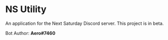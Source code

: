 # NS Utility

An application for the Next Saturday Discord server. This project is in beta.

Bot Author: **Aero#7460**
